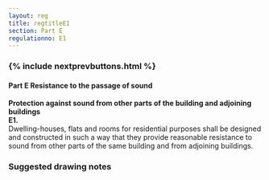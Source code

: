 ```yaml
---
layout: reg
title: regtitleE1
section: Part E
regulationno: E1
---
```


<div class="panel panel-primary">
  <div class="panel-heading">
    <h3 class="panel-title">
      {% include nextprevbuttons.html %}
      <h4>Part E Resistance to the passage of sound</h4>
    </h3>
  </div>
  <div class="panel-body">
    <p>
        <strong>Protection against sound from other parts of the building and adjoining buildings</strong><br>
        <strong>E1.</strong><br>
            Dwelling-houses, flats and rooms for residential purposes shall be designed and constructed in such a way that they provide reasonable resistance to sound from other parts of the same building and from adjoining buildings.
    </p>
  </div>
</div>



### Suggested drawing notes